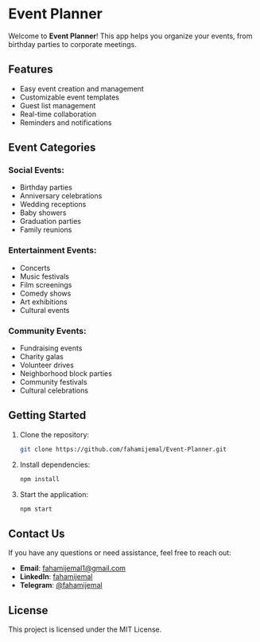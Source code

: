 # Event Planner

Welcome to **Event Planner**! This app helps you organize your events, from birthday parties to corporate meetings.

## Features

- Easy event creation and management
- Customizable event templates
- Guest list management
- Real-time collaboration
- Reminders and notifications

## Event Categories

### Social Events:
- Birthday parties
- Anniversary celebrations
- Wedding receptions
- Baby showers
- Graduation parties
- Family reunions

### Entertainment Events:
- Concerts
- Music festivals
- Film screenings
- Comedy shows
- Art exhibitions
- Cultural events

### Community Events:
- Fundraising events
- Charity galas
- Volunteer drives
- Neighborhood block parties
- Community festivals
- Cultural celebrations

## Getting Started

1. Clone the repository:
    ```bash
    git clone https://github.com/fahamijemal/Event-Planner.git
    ```

2. Install dependencies:
    ```bash
    npm install
    ```

3. Start the application:
    ```bash
    npm start
    ```

## Contact Us

If you have any questions or need assistance, feel free to reach out:

- **Email**: [fahamijemal1@gmail.com](mailto:fahamijemal1@gmail.com)
- **LinkedIn**: [fahamijemal](https://www.linkedin.com/in/fahamijemal)
- **Telegram**: [@fahamijemal](https://t.me/fahamijemal)

## License

This project is licensed under the MIT License.
